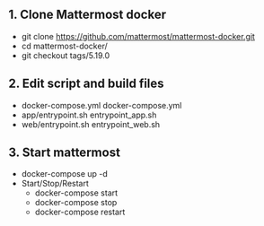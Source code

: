## 1. Clone Mattermost docker
- git clone https://github.com/mattermost/mattermost-docker.git
- cd mattermost-docker/
- git checkout tags/5.19.0

## 2. Edit script and build files
 - docker-compose.yml docker-compose.yml
 - app/entrypoint.sh entrypoint_app.sh
 - web/entrypoint.sh entrypoint_web.sh
## 3. Start mattermost
 - docker-compose up -d
 - Start/Stop/Restart
    + docker-compose start
    + docker-compose stop
    + docker-compose restart 

